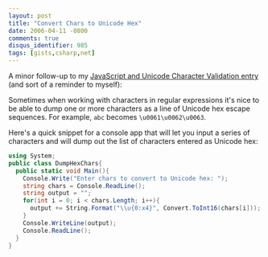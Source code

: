```yaml
---
layout: post
title: "Convert Chars to Unicode Hex"
date: 2006-04-11 -0800
comments: true
disqus_identifier: 985
tags: [gists,csharp,net]
---
```

A minor follow-up to my [JavaScript and Unicode Character Validation
entry](/archive/2005/04/25/javascript-and-unicode-character-validation.aspx)
(and sort of a reminder to myself):

Sometimes when working with characters in regular expressions it's nice
to be able to dump one or more characters as a line of Unicode hex
escape sequences. For example, `abc` becomes `\u0061\u0062\u0063`.

Here's a quick snippet for a console app that will let you input a
series of characters and will dump out the list of characters entered as
Unicode hex:

```csharp
using System;
public class DumpHexChars{
  public static void Main(){
    Console.Write("Enter chars to convert to Unicode hex: ");
    string chars = Console.ReadLine();
    string output = "";
    for(int i = 0; i < chars.Length; i++){
      output += String.Format("\\u{0:x4}", Convert.ToInt16(chars[i]));
    }
    Console.WriteLine(output);
    Console.ReadLine();
  }
}
```
